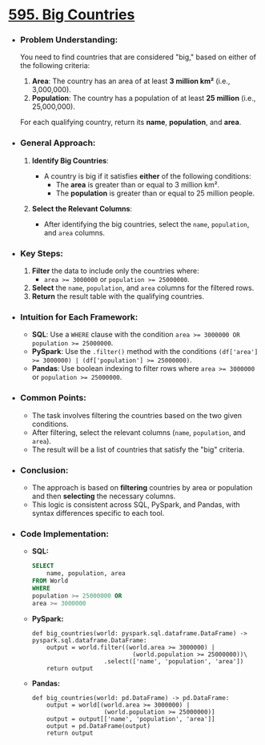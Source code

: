 # [595. Big Countries](https://leetcode.com/problems/big-countries?envType=study-plan-v2&envId=top-sql-50)

- ### Problem Understanding:
    You need to find countries that are considered "big," based on either of the following criteria:
    1. **Area**: The country has an area of at least **3 million km²** (i.e., 3,000,000).
    2. **Population**: The country has a population of at least **25 million** (i.e., 25,000,000).

    For each qualifying country, return its **name**, **population**, and **area**.

- ### General Approach:
    1. **Identify Big Countries**:
        - A country is big if it satisfies **either** of the following conditions:
            - The **area** is greater than or equal to 3 million km².
            - The **population** is greater than or equal to 25 million people.

    2. **Select the Relevant Columns**:
        - After identifying the big countries, select the `name`, `population`, and `area` columns.

- ### Key Steps:
    1. **Filter** the data to include only the countries where:
        - `area >= 3000000` or `population >= 25000000`.
    2. **Select** the `name`, `population`, and `area` columns for the filtered rows.
    3. **Return** the result table with the qualifying countries.

- ### Intuition for Each Framework:
    - **SQL**: Use a `WHERE` clause with the condition `area >= 3000000 OR population >= 25000000`.
    - **PySpark**: Use the `.filter()` method with the conditions `(df['area'] >= 3000000) | (df['population'] >= 25000000)`.
    - **Pandas**: Use boolean indexing to filter rows where `area >= 3000000` or `population >= 25000000`.

- ### Common Points:
    - The task involves filtering the countries based on the two given conditions.
    - After filtering, select the relevant columns (`name`, `population`, and `area`).
    - The result will be a list of countries that satisfy the "big" criteria.

- ### Conclusion:
    - The approach is based on **filtering** countries by area or population and then **selecting** the necessary columns.
    - This logic is consistent across SQL, PySpark, and Pandas, with syntax differences specific to each tool.

- ### Code Implementation:
    - **SQL:**
        ```sql []
        SELECT
            name, population, area
        FROM World
        WHERE 
        population >= 25000000 OR
        area >= 3000000        
        ```
    - **PySpark:**
        ```python3 []
        def big_countries(world: pyspark.sql.dataframe.DataFrame) -> pyspark.sql.dataframe.DataFrame:
            output = world.filter((world.area >= 3000000) | 
                                    (world.population >= 25000000))\
                            .select(['name', 'population', 'area'])
            return output    
        ```
    - **Pandas:**
        ```python3 []
        def big_countries(world: pd.DataFrame) -> pd.DataFrame:
            output = world[(world.area >= 3000000) |
                            (world.population >= 25000000)]
            output = output[['name', 'population', 'area']]
            output = pd.DataFrame(output)
            return output
        ```